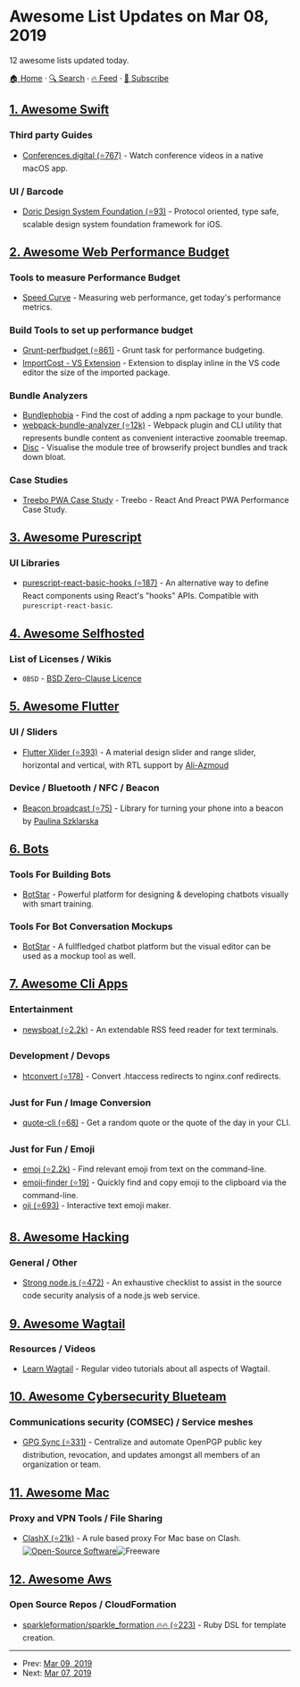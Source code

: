 # Awesome List Updates on Mar 08, 2019

12 awesome lists updated today.

[🏠 Home](/README.md) · [🔍 Search](https://www.trackawesomelist.com/search/) · [🔥 Feed](https://www.trackawesomelist.com/rss.xml) · [📮 Subscribe](https://trackawesomelist.us17.list-manage.com/subscribe?u=d2f0117aa829c83a63ec63c2f&id=36a103854c)



## [1. Awesome Swift](/content/matteocrippa/awesome-swift/README.md)

### Third party Guides

*   [Conferences.digital (⭐767)](https://github.com/zagahr/Conferences.digital) - Watch conference videos in a native macOS app.

### UI / Barcode

*   [Doric Design System Foundation (⭐93)](https://github.com/jayeshk/Doric) - Protocol oriented, type safe, scalable design system foundation framework for iOS.

## [2. Awesome Web Performance Budget](/content/pajaydev/awesome-web-performance-budget/README.md)

### Tools to measure Performance Budget

*   [Speed Curve](https://speedcurve.com) - Measuring web performance, get today's performance metrics.

### Build Tools to set up performance budget

*   [Grunt-perfbudget (⭐861)](https://github.com/tkadlec/grunt-perfbudget) - Grunt task for performance budgeting.
*   [ImportCost - VS Extension](https://marketplace.visualstudio.com/items?itemName=wix.vscode-import-cost) - Extension to display inline in the VS code editor the size of the imported package.

### Bundle Analyzers

*   [Bundlephobia](https://bundlephobia.com/) - Find the cost of adding a npm package to your bundle.
*   [webpack-bundle-analyzer (⭐12k)](https://github.com/webpack-contrib/webpack-bundle-analyzer) - Webpack plugin and CLI utility that represents bundle content as convenient interactive zoomable treemap.
*   [Disc](http://hughsk.io/disc/) - Visualise the module tree of browserify project bundles and track down bloat.

### Case Studies

*   [Treebo PWA Case Study](https://medium.com/dev-channel/treebo-a-react-and-preact-progressive-web-app-performance-case-study-5e4f450d5299/) - Treebo - React And Preact PWA Performance Case Study.

## [3. Awesome Purescript](/content/passy/awesome-purescript/README.md)

### UI Libraries

*   [purescript-react-basic-hooks (⭐187)](https://github.com/spicydonuts/purescript-react-basic-hooks) - An alternative way to define React components using React's "hooks" APIs. Compatible with `purescript-react-basic`.

## [4. Awesome Selfhosted](/content/awesome-selfhosted/awesome-selfhosted/README.md)

### List of Licenses / Wikis

*   `0BSD` - [BSD Zero-Clause Licence](https://opensource.org/licenses/0BSD)

## [5. Awesome Flutter](/content/Solido/awesome-flutter/README.md)

### UI / Sliders

*   [Flutter Xlider (⭐393)](https://github.com/Ali-Azmoud/flutter_xlider) <!--stargazers:Ali-Azmoud/flutter_xlider--> - A material design slider and range slider, horizontal and vertical, with RTL support by [Ali-Azmoud](https://github.com/Ali-Azmoud)

### Device / Bluetooth / NFC / Beacon

*   [Beacon broadcast (⭐75)](https://github.com/pszklarska/beacon_broadcast) <!--stargazers:pszklarska/beacon_broadcast--> - Library for turning your phone into a beacon by [Paulina Szklarska](https://github.com/pszklarska/)

## [6. Bots](/content/hackerkid/bots/README.md)

### Tools For Building Bots

*   [BotStar](https://www.botstar.com/) - Powerful platform for designing & developing chatbots visually with smart training.

### Tools For Bot Conversation Mockups

*   [BotStar](https://www.botstar.com) - A fullfledged chatbot platform but the visual editor can be used as a mockup tool as well.

## [7. Awesome Cli Apps](/content/agarrharr/awesome-cli-apps/README.md)

### Entertainment

*   [newsboat (⭐2.2k)](https://github.com/newsboat/newsboat) - An extendable RSS feed reader for text terminals.

### Development / Devops

*   [htconvert (⭐178)](https://github.com/lukechilds/htconvert) - Convert .htaccess redirects to nginx.conf redirects.

### Just for Fun / Image Conversion

*   [quote-cli (⭐68)](https://github.com/riyadhalnur/quote-cli) - Get a random quote or the quote of the day in your CLI.

### Just for Fun / Emoji

*   [emoj (⭐2.2k)](https://github.com/sindresorhus/emoj) - Find relevant emoji from text on the command-line.
*   [emoji-finder (⭐19)](https://github.com/dematerializer/emoji-finder) - Quickly find and copy emoji to the clipboard via the command-line.
*   [oji (⭐693)](https://github.com/xxczaki/oji) - Interactive text emoji maker.

## [8. Awesome Hacking](/content/carpedm20/awesome-hacking/README.md)

### General / Other

*   [Strong node.js (⭐472)](https://github.com/jesusprubio/strong-node) - An exhaustive checklist to assist in the source code security analysis of a node.js web service.

## [9. Awesome Wagtail](/content/springload/awesome-wagtail/README.md)

### Resources / Videos

*   [Learn Wagtail](https://learnwagtail.com/) - Regular video tutorials about all aspects of Wagtail.

## [10. Awesome Cybersecurity Blueteam](/content/fabacab/awesome-cybersecurity-blueteam/README.md)

### Communications security (COMSEC) / Service meshes

*   [GPG Sync (⭐331)](https://github.com/firstlookmedia/gpgsync) - Centralize and automate OpenPGP public key distribution, revocation, and updates amongst all members of an organization or team.

## [11. Awesome Mac](/content/jaywcjlove/awesome-mac/README.md)

### Proxy and VPN Tools / File Sharing

*   [ClashX (⭐21k)](https://github.com/yichengchen/clashX) - A rule based proxy For Mac base on Clash. [![Open-Source Software](https://jaywcjlove.github.io/sb/ico/min-oss.svg "Open Source Software")](https://github.com/yichengchen/clashX)![Freeware](https://jaywcjlove.github.io/sb/ico/min-free.svg "Freeware")

## [12. Awesome Aws](/content/donnemartin/awesome-aws/README.md)

### Open Source Repos / CloudFormation

*   [sparkleformation/sparkle\_formation :fire::fire: (⭐223)](https://github.com/sparkleformation/sparkle_formation) - Ruby DSL for template creation.

---

- Prev: [Mar 09, 2019](/content/2019/03/09/README.md)
- Next: [Mar 07, 2019](/content/2019/03/07/README.md)